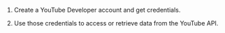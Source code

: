 1. Create a YouTube Developer account and get credentials.

2. Use those credentials to access or retrieve data from the YouTube API.

